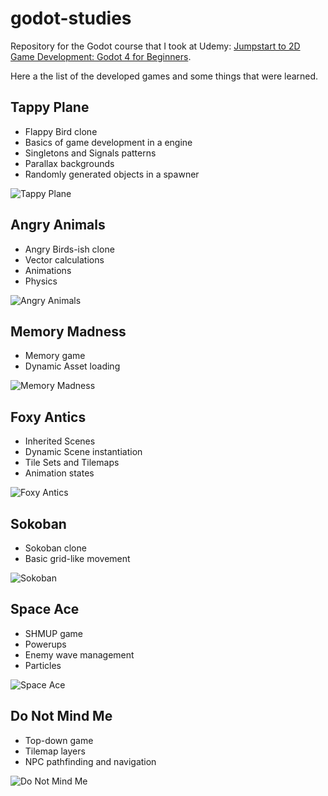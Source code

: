 # godot-studies

Repository for the Godot course that I took at Udemy: [Jumpstart to 2D Game Development: Godot 4 for Beginners](https://www.udemy.com/course/jumpstart-to-2d-game-development-godot-4-for-beginners/).

Here a the list of the developed games and some things that were learned.



## Tappy Plane

- Flappy Bird clone
- Basics of game development in a engine
- Singletons and Signals patterns
- Parallax backgrounds
- Randomly generated objects in a spawner

![Tappy Plane](docs/Tappy%20Plane.png)


## Angry Animals

- Angry Birds-ish clone
- Vector calculations
- Animations
- Physics

![Angry Animals](docs/angry%20animals.png)


## Memory Madness

- Memory game
- Dynamic Asset loading

![Memory Madness](docs/memory%20madness.png)


## Foxy Antics

- Inherited Scenes
- Dynamic Scene instantiation
- Tile Sets and Tilemaps
- Animation states

![Foxy Antics](docs/foxy%20antics.png)

## Sokoban

- Sokoban clone
- Basic grid-like movement

![Sokoban](docs/sokoban.png)

## Space Ace

- SHMUP game
- Powerups
- Enemy wave management
- Particles

![Space Ace](docs/space%20ace.png)


## Do Not Mind Me

- Top-down game
- Tilemap layers
- NPC pathfinding and navigation

![Do Not Mind Me](docs/do%20not%20mind%20me.png)
